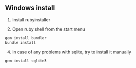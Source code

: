 ## Windows install

1. Install rubyinstaller

2. Open ruby shell from the start menu

```sh
gem install bundler
bundle install
```

4. In case of any problems with sqlite, try to install it manually

```sh
gem install sqlite3
```
